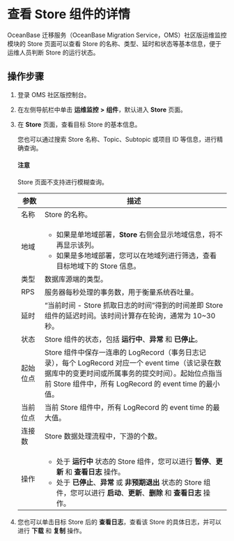 # 查看 Store 组件的详情

OceanBase 迁移服务（OceanBase Migration Service，OMS）社区版运维监控模块的 Store 页面可以查看 Store 的名称、类型、延时和状态等基本信息，便于运维人员判断 Store 的运行状态。

## 操作步骤

1. 登录 OMS 社区版控制台。

2. 在左侧导航栏中单击 **运维监控** **\>** **组件**，默认进入 **Store** 页面。

3. 在 **Store** 页面，查看目标 Store 的基本信息。

   您也可以通过搜索 Store 名称、Topic、Subtopic 或项目 ID 等信息，进行精确查询。

    <main id="notice" type='notice'>
    <h4>注意</h4>
    <p>Store 页面不支持进行模糊查询。</p>
    </main>

   |   **参数**   |                                                                                   **描述**                                                                                   |
   |------------|----------------------------------------------------------------------------------------------------------------------------------------------------------------------------|
   | 名称         | Store 的名称。                                                                                                                                                                 |
   | 地域         |<ul><li>如果是单地域部署，**Store** 右侧会显示地域信息，将不再显示该列。   <li> 如果是多地域部署，您可以在地域列进行筛选，查看目标地域下的 Store 信息。</ul>    |
   | 类型         | 数据库源端的类型。                                                                                                                                                                  |
   | RPS        | 服务器每秒处理的事务数，用于衡量系统吞吐量。                                                                                                                                                     |
   | 延时         | “当前时间 - Store 抓取日志的时间”得到的时间差即 Store 组件的延迟时间。该时间计算存在轮询，通常为 10~30 秒。                                                                                                                                 |
   | 状态         | Store 组件的状态，包括 **运行中**、**异常** 和 **已停止**。                                                                                                                                |
   | 起始位点  |  Store 组件中保存一连串的 LogRecord（事务日志记录），每个 LogRecord 对应一个 event time（该记录在数据库中的变更时间或所属事务的提交时间）。起始位点指当前 Store 组件中，所有 LogRecord 的 event time 的最小值。                                                                                   |
   | 当前位点  | 当前 Store 组件中，所有 LogRecord 的 event time 的最大值。   |
   | 连接数        | Store 数据处理流程中，下游的个数。                                                                                                                                                       |
   | 操作   |  <ul><li>处于 **运行中** 状态的 Store 组件，您可以进行 **暂停**、**更新** 和 **查看日志** 操作。<li>处于 **已停止**、**异常** 或 **非预期退出** 状态的 Store 组件，您可以进行 **启动**、**更新**、**删除** 和 **查看日志** 操作。</ul>|

4. 您也可以单击目标 Store 后的 **查看日志**，查看该 Store 的具体日志，并可以进行 **下载** 和 **复制** 操作。
